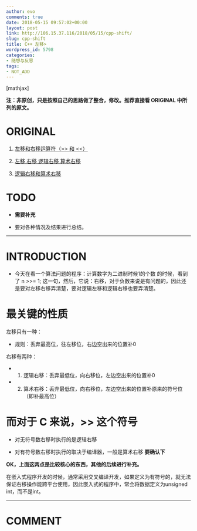```yaml
---
author: evo
comments: true
date: 2018-05-15 09:57:02+00:00
layout: post
link: http://106.15.37.116/2018/05/15/cpp-shift/
slug: cpp-shift
title: C++ 左移>
wordpress_id: 5798
categories:
- 随想与反思
tags:
- NOT_ADD
---
```


<!-- more -->

[mathjax]

**注：非原创，只是按照自己的思路做了整合，修改。推荐直接看 ORIGINAL 中所列的原文。**


# ORIGINAL





 	
  1. [左移和右移运算符（>> 和 <<）](https://msdn.microsoft.com/zh-cn/library/336xbhcz.aspx#Anchor_5)

 	
  2. [左移 右移 逻辑右移 算术右移](https://blog.csdn.net/yzf279533105/article/details/58642142)

 	
  3. [逻辑右移和算术右移](https://blog.csdn.net/tandesir/article/details/7385955)




# TODO





 	
  * **需要补充**

 	
  * 要对各种情况及结果进行总结。





* * *





# INTRODUCTION





 	
  * 今天在看一个算法问题的程序：计算数字为二进制时候1的个数 的时候，看到了 n >>= 1; 这一句，然后，它说：右移，对于负数来说是有问题的，因此还是要对左移右移弄清楚，要对逻辑左移和逻辑右移也要弄清楚。





# 最关键的性质


左移只有一种：



 	
  * 规则：丢弃最高位，往左移位，右边空出来的位置补0


右移有两种：

 	
  * 1. 逻辑右移：丢弃最低位，向右移位，左边空出来的位置补0

 	
  * 2. 算术右移：丢弃最低位，向右移位，左边空出来的位置补原来的符号位（即补最高位）




# 而对于 C 来说，>> 这个符号





 	
  * 对无符号数右移时执行的是逻辑右移

 	
  * 对有符号数右移时执行的取决于编译器，一般是算术右移 **要确认下**


**OK，上面这两点是比较核心的东西，其他的后续进行补充。**





在嵌入式程序开发的时候，通常采用交叉编译开发，如果定义为有符号的，就无法保证右移操作能跨平台使用，因此嵌入式的程序中，常会将数据定义为unsigned int，而不是int。

























* * *





# COMMENT



